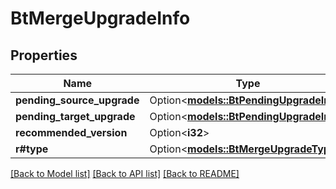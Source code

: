 # BtMergeUpgradeInfo

## Properties

Name | Type | Description | Notes
------------ | ------------- | ------------- | -------------
**pending_source_upgrade** | Option<[**models::BtPendingUpgradeInfo**](BTPendingUpgradeInfo.md)> |  | [optional]
**pending_target_upgrade** | Option<[**models::BtPendingUpgradeInfo**](BTPendingUpgradeInfo.md)> |  | [optional]
**recommended_version** | Option<**i32**> |  | [optional]
**r#type** | Option<[**models::BtMergeUpgradeType**](BTMergeUpgradeType.md)> |  | [optional]

[[Back to Model list]](../README.md#documentation-for-models) [[Back to API list]](../README.md#documentation-for-api-endpoints) [[Back to README]](../README.md)


